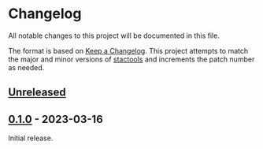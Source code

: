 # Changelog

All notable changes to this project will be documented in this file.

The format is based on [Keep a Changelog](https://keepachangelog.com/en/1.0.0/).
This project attempts to match the major and minor versions of
[stactools](https://github.com/stac-utils/stactools) and increments the patch
number as needed.

## [Unreleased]

## [0.1.0] - 2023-03-16

Initial release.

[Unreleased]: https://github.com/stactools-packages/sentinel3/compare/v0.1.0..HEAD
[0.1.0]: https://github.com/stactools-packages/sentinel3/releases/tag/v0.1.0
